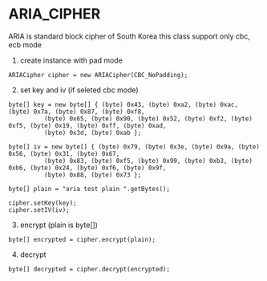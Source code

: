 # ARIA_CIPHER
ARIA is standard block cipher of South Korea
this class support only cbc, ecb mode

1. create instance with pad mode
```
ARIACipher cipher = new ARIACipher(CBC_NoPadding);
```

2. set key and iv (if seleted cbc mode)
```
byte[] key = new byte[] { (byte) 0x43, (byte) 0xa2, (byte) 0xac, (byte) 0x7a, (byte) 0x87, (byte) 0xf8,
          (byte) 0x65, (byte) 0x90, (byte) 0x52, (byte) 0xf2, (byte) 0xf5, (byte) 0x19, (byte) 0xff, (byte) 0xad,
          (byte) 0x3d, (byte) 0xab };
          
byte[] iv = new byte[] { (byte) 0x79, (byte) 0x3e, (byte) 0x9a, (byte) 0x56, (byte) 0x31, (byte) 0x67,
          (byte) 0x83, (byte) 0xf5, (byte) 0x99, (byte) 0xb3, (byte) 0xb6, (byte) 0x24, (byte) 0xf6, (byte) 0x9f,
          (byte) 0x88, (byte) 0x73 };
          
byte[] plain = "aria test plain ".getBytes();

cipher.setKey(key);
cipher.setIV(iv);
```

3. encrypt (plain is byte[])
```
byte[] encrypted = cipher.encrypt(plain);
```

4. decrypt
```
byte[] decrypted = cipher.decrypt(encrypted);
```
